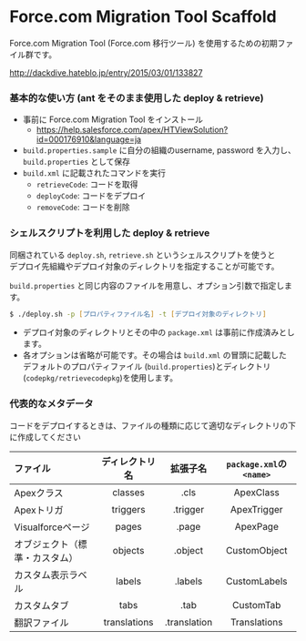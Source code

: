 Force.com Migration Tool Scaffold
=================================

Force.com Migration Tool (Force.com 移行ツール) を使用するための初期ファイル群です。

http://dackdive.hateblo.jp/entry/2015/03/01/133827

### 基本的な使い方 (ant をそのまま使用した deploy & retrieve)

- 事前に Force.com Migration Tool をインストール
	- https://help.salesforce.com/apex/HTViewSolution?id=000176910&language=ja
- `build.properties.sample` に自分の組織のusername, password を入力し、`build.properties` として保存
- `build.xml` に記載されたコマンドを実行
	- `retrieveCode`: コードを取得
	- `deployCode`: コードをデプロイ
	- `removeCode`: コードを削除

### シェルスクリプトを利用した deploy & retrieve

同梱されている `deploy.sh`, `retrieve.sh` というシェルスクリプトを使うと  
デプロイ先組織やデプロイ対象のディレクトリを指定することが可能です。

`build.properties` と同じ内容のファイルを用意し、オプション引数で指定します。

```zsh
$ ./deploy.sh -p [プロパティファイル名] -t [デプロイ対象のディレクトリ]
```

- デプロイ対象のディレクトリとその中の `package.xml` は事前に作成済みとします。
- 各オプションは省略が可能です。その場合は `build.xml` の冒頭に記載した  
デフォルトのプロパティファイル (`build.properties`)とディレクトリ (`codepkg/retrievecodepkg`)を使用します。

### 代表的なメタデータ

コードをデプロイするときは、ファイルの種類に応じて適切なディレクトリの下に作成してください

| ファイル  | ディレクトリ名 | 拡張子名 | ```package.xml```の```<name>``` |
|:--|:-:|:-:|:-:|
|Apexクラス|classes|.cls|ApexClass|
|Apexトリガ|triggers|.trigger|ApexTrigger|
|Visualforceページ|pages|.page|ApexPage|
|オブジェクト（標準・カスタム）|objects|.object|CustomObject|
|カスタム表示ラベル|labels|.labels|CustomLabels|
|カスタムタブ|tabs|.tab|CustomTab|
|翻訳ファイル|translations|.translation|Translations|
